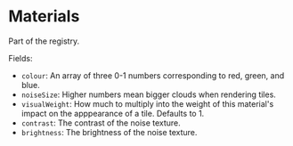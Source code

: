 # Materials

Part of the registry.

Fields:
- `colour`: An array of three 0-1 numbers corresponding to red, green, and blue.
- `noiseSize`: Higher numbers mean bigger clouds when rendering tiles.
- `visualWeight`: How much to multiply into the weight of this material's impact on the apppearance of a tile. Defaults to 1.
- `contrast`: The contrast of the noise texture.
- `brightness`: The brightness of the noise texture.

